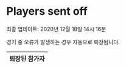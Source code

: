# Players sent off
최종 업데이트: 2020년 12월 18일 14시 16분


경기 중 오류가 발생하는 경우 자동으로 퇴장됩니다.


| 퇴장된 참가자 |
|:---:|